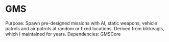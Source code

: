 # GMS
Purpose:
Spawn pre-designed missions with AI, static weapons, vehicle patrols and air patrols at random or fixed locations.
Derived from blckeagls, which I maintained for years.
Dependencies: GMSCore
